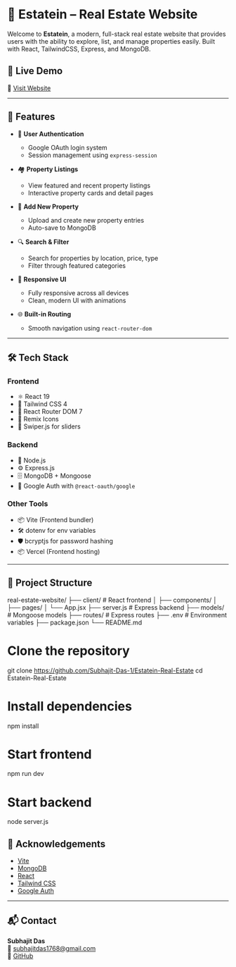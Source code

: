 # 🏡 Estatein – Real Estate Website

Welcome to **Estatein**, a modern, full-stack real estate website that provides users with the ability to explore, list, and manage properties easily. Built with React, TailwindCSS, Express, and MongoDB.

## 🚀 Live Demo

🔗 [Visit Website](https://estatein-real-estate-1lwt.vercel.app)

---

## 📌 Features

- 🔐 **User Authentication**
  - Google OAuth login system
  - Session management using `express-session`

- 🏘️ **Property Listings**
  - View featured and recent property listings
  - Interactive property cards and detail pages

- 📄 **Add New Property**
  - Upload and create new property entries
  - Auto-save to MongoDB

- 🔍 **Search & Filter**
  - Search for properties by location, price, type
  - Filter through featured categories

- 📱 **Responsive UI**
  - Fully responsive across all devices
  - Clean, modern UI with animations

- 🌐 **Built-in Routing**
  - Smooth navigation using `react-router-dom`

---

## 🛠️ Tech Stack

### **Frontend**
- ⚛️ React 19
- 💨 Tailwind CSS 4
- 🧭 React Router DOM 7
- 🎨 Remix Icons
- 🎥 Swiper.js for sliders

### **Backend**
- 🧩 Node.js
- ⚙️ Express.js
- 🗄️ MongoDB + Mongoose
- 🔐 Google Auth with `@react-oauth/google`

### **Other Tools**
- 📦 Vite (Frontend bundler)
- 🛠️ dotenv for env variables
- 🛡️ bcryptjs for password hashing
- 📦 Vercel (Frontend hosting)

---

## 📁 Project Structure

real-estate-website/
├── client/ # React frontend
│ ├── components/
│ ├── pages/
│ └── App.jsx
├── server.js # Express backend
├── models/ # Mongoose models
├── routes/ # Express routes
├── .env # Environment variables
├── package.json
└── README.md

# Clone the repository
git clone https://github.com/Subhajit-Das-1/Estatein-Real-Estate
cd Estatein-Real-Estate

# Install dependencies
npm install

# Start frontend
npm run dev

# Start backend
node server.js

## 🙌 Acknowledgements

- [Vite](https://vitejs.dev/)
- [MongoDB](https://www.mongodb.com/)
- [React](https://reactjs.org/)
- [Tailwind CSS](https://tailwindcss.com/)
- [Google Auth](https://developers.google.com/identity)

---

## 📬 Contact

**Subhajit Das**  
📧 [subhajitdas1768@gmail.com](mailto:subhajitdas1768@gmail.com)  
🔗 [GitHub](https://github.com/Subhajit-Das-1)




